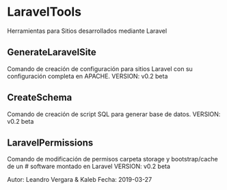 # LaravelTools
Herramientas para Sitios desarrollados mediante Laravel

## GenerateLaravelSite
Comando de creación de configuración para sitios Laravel con su configuración completa en APACHE.
VERSION: v0.2 beta

## CreateSchema
Comando de creación de script SQL para generar base de datos.
VERSION: v0.2 beta

## LaravelPermissions
Comando de modificación de permisos carpeta storage y bootstrap/cache de un # software montado en Laravel
VERSION: v0.2 beta

Autor: Leandro Vergara & Kaleb
Fecha: 2019-03-27
